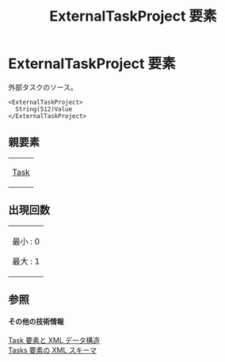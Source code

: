 ﻿---
title: ExternalTaskProject 要素
TOCTitle: ExternalTaskProject 要素
ms:assetid: 6d1538be-e7e3-4bc6-8879-9c7617b93288
ms:mtpsurl: https://msdn.microsoft.com/ja-jp/library/Bb968537(v=office.12)
ms:contentKeyID: 16739263
ms.date: 06/30/2008
mtps_version: v=office.12
ms.translationtype: HT
---

# ExternalTaskProject 要素

外部タスクのソース。

    <ExternalTaskProject>
      String(512)Value
    </ExternalTaskProject>

## 親要素

<table>
<colgroup>
<col style="width: 100%" />
</colgroup>
<tbody>
<tr class="odd">
<td><p><a href="task-element.md">Task</a></p></td>
</tr>
</tbody>
</table>


## 出現回数


<table>
<colgroup>
<col style="width: 100%" />
</colgroup>
<tbody>
<tr class="odd">
<td><p>最小 : 0</p>
<p>最大 : 1</p></td>
</tr>
</tbody>
</table>


## 参照

#### その他の技術情報

[Task 要素と XML データ構造](task-elements-and-xml-structure.md)  
[Tasks 要素の XML スキーマ](xml-schema-for-the-tasks-element.md)

